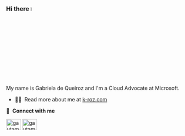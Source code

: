 ### Hi there <img src="https://media.giphy.com/media/hvRJCLFzcasrR4ia7z/giphy.gif" width="5%">

My name is Gabriela de Queiroz and I'm a Cloud Advocate at Microsoft. 

- 👨‍💻 &nbsp;Read more about me at [k-roz.com](https://k-roz.com)

🔗 &nbsp;**Connect with me**
<p align="left">

<a href="https://twitter.com/gdequeiroz" target="blank"><img align="center" src="https://raw.githubusercontent.com/rahuldkjain/github-profile-readme-generator/master/src/images/icons/Social/twitter.svg" alt="gautamkrishnar" height="30" width="40" /></a>
<a href="https://linkedin.com/in/gabrieladequeiroz" target="blank"><img align="center" src="https://raw.githubusercontent.com/rahuldkjain/github-profile-readme-generator/master/src/images/icons/Social/linked-in-alt.svg" alt="gautamkrishnar" height="30" width="40" /></a>



<!---
gdequeiroz/gdequeiroz is a ✨ special ✨ repository because its `README.md` (this file) appears on your GitHub profile.
You can click the Preview link to take a look at your changes.
--->
